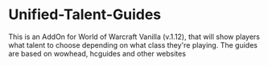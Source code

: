 # Unified-Talent-Guides
This is an AddOn for World of Warcraft Vanilla (v.1.12), that will show players what talent to choose depending on what class they're playing. The guides are based on wowhead, hcguides and other websites
